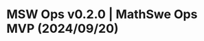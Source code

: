 <!-- Copyright (c) 2024 Tobias Briones. All rights reserved. -->
<!-- SPDX-License-Identifier: CC-BY-4.0 -->
<!-- This file is part of https://github.com/tobiasbriones/blog -->

# MSW Ops v0.2.0 | MathSwe Ops MVP (2024/09/20)


